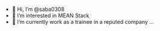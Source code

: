 - 👋 Hi, I’m @saba0308
- 👀 I’m interested in MEAN Stack
- 🌱 I’m currently work as a trainee in a reputed company ...

<!---
saba0308/saba0308 is a ✨ special ✨ repository because its `README.md` (this file) appears on your GitHub profile.
You can click the Preview link to take a look at your changes.
--->
